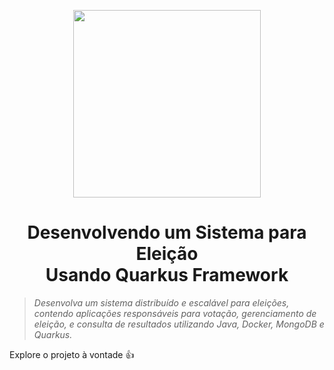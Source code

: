 <p align="center">
  <img width="300px" src="https://github.com/jhansenbarreto/bootcamps-dio/assets/13790608/a6abfa60-b98a-46c6-8f21-7d3e121bf098">
</p>
<h1 align=center>Desenvolvendo um Sistema para Eleição</br>Usando Quarkus Framework</h1>

> *Desenvolva um sistema distribuído e escalável para eleições, contendo aplicações responsáveis para votação, gerenciamento de eleição, e consulta de resultados utilizando Java, Docker, MongoDB e Quarkus.*

Explore o projeto à vontade :+1: